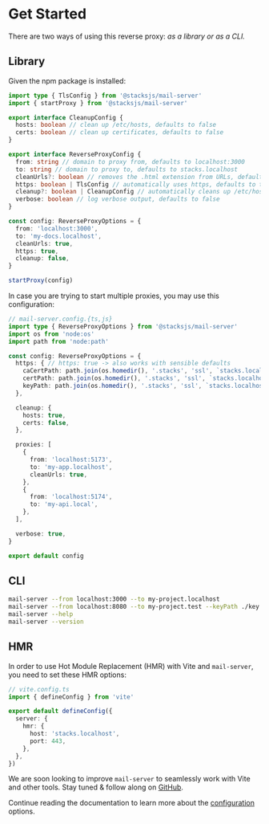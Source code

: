 # Get Started

There are two ways of using this reverse proxy: _as a library or as a CLI._

## Library

Given the npm package is installed:

```ts
import type { TlsConfig } from '@stacksjs/mail-server'
import { startProxy } from '@stacksjs/mail-server'

export interface CleanupConfig {
  hosts: boolean // clean up /etc/hosts, defaults to false
  certs: boolean // clean up certificates, defaults to false
}

export interface ReverseProxyConfig {
  from: string // domain to proxy from, defaults to localhost:3000
  to: string // domain to proxy to, defaults to stacks.localhost
  cleanUrls?: boolean // removes the .html extension from URLs, defaults to false
  https: boolean | TlsConfig // automatically uses https, defaults to true, also redirects http to https
  cleanup?: boolean | CleanupConfig // automatically cleans up /etc/hosts, defaults to false
  verbose: boolean // log verbose output, defaults to false
}

const config: ReverseProxyOptions = {
  from: 'localhost:3000',
  to: 'my-docs.localhost',
  cleanUrls: true,
  https: true,
  cleanup: false,
}

startProxy(config)
```

In case you are trying to start multiple proxies, you may use this configuration:

```ts
// mail-server.config.{ts,js}
import type { ReverseProxyOptions } from '@stacksjs/mail-server'
import os from 'node:os'
import path from 'node:path'

const config: ReverseProxyOptions = {
  https: { // https: true -> also works with sensible defaults
    caCertPath: path.join(os.homedir(), '.stacks', 'ssl', `stacks.localhost.ca.crt`),
    certPath: path.join(os.homedir(), '.stacks', 'ssl', `stacks.localhost.crt`),
    keyPath: path.join(os.homedir(), '.stacks', 'ssl', `stacks.localhost.crt.key`),
  },

  cleanup: {
    hosts: true,
    certs: false,
  },

  proxies: [
    {
      from: 'localhost:5173',
      to: 'my-app.localhost',
      cleanUrls: true,
    },
    {
      from: 'localhost:5174',
      to: 'my-api.local',
    },
  ],

  verbose: true,
}

export default config
```

## CLI

```bash
mail-server --from localhost:3000 --to my-project.localhost
mail-server --from localhost:8080 --to my-project.test --keyPath ./key.pem --certPath ./cert.pem
mail-server --help
mail-server --version
```

## HMR

In order to use Hot Module Replacement (HMR) with Vite and `mail-server`, you need to set these HMR options:

```ts
// vite.config.ts
import { defineConfig } from 'vite'

export default defineConfig({
  server: {
    hmr: {
      host: 'stacks.localhost',
      port: 443,
    },
  },
})
```

We are soon looking to improve `mail-server` to seamlessly work with Vite and other tools. Stay tuned & follow along on [GitHub](https://github.com/stacksjs/mail-server/issues/26).

Continue reading the documentation to learn more about the [configuration](./config.md) options.
